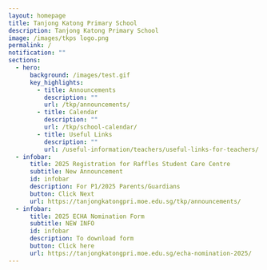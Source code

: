 ```yaml
---
layout: homepage
title: Tanjong Katong Primary School
description: Tanjong Katong Primary School
image: /images/tkps logo.png
permalink: /
notification: ""
sections:
  - hero:
      background: /images/test.gif
      key_highlights:
        - title: Announcements
          description: ""
          url: /tkp/announcements/
        - title: Calendar
          description: ""
          url: /tkp/school-calendar/
        - title: Useful Links
          description: ""
          url: /useful-information/teachers/useful-links-for-teachers/
  - infobar:
      title: 2025 Registration for Raffles Student Care Centre
      subtitle: New Announcement
      id: infobar
      description: For P1/2025 Parents/Guardians
      button: Click Next
      url: https://tanjongkatongpri.moe.edu.sg/tkp/announcements/
  - infobar:
      title: 2025 ECHA Nomination Form
      subtitle: NEW INFO
      id: infobar
      description: To download form
      button: Click here
      url: https://tanjongkatongpri.moe.edu.sg/echa-nomination-2025/
---
```

